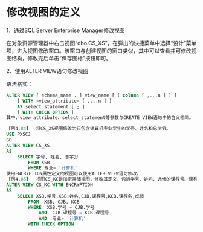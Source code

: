 # 修改视图的定义

1．通过SQL Server Enterprise Manager修改视图

在对象资源管理器中右击视图“dbo.CS_XS”，在弹出的快捷菜单中选择“设计”菜单项，进入视图修改窗口。该窗口与创建视图的窗口类似，其中可以查看并可修改视图结构，修改完后单击“保存图标”按钮即可。

2．使用ALTER VIEW语句修改视图

语法格式：
```sql
ALTER VIEW [ schema_name . ] view_name [ ( column [ ,...n ] ) ] 
	[ WITH <view_attribute> [ ,...n ] ] 
	AS select_statement [ ; ]
	[ WITH CHECK OPTION ]
其中，view_attribute、select_statement等参数与CREATE VIEW语句中的含义相同。
```

```sql
【例4.84】  将CS_XS视图修改为只包含计算机专业学生的学号、姓名和总学分。
USE PXSCJ
GO
ALTER VIEW CS_XS
AS
   	SELECT 学号, 姓名, 总学分
		FROM XSB
		WHERE 专业= '计算机'
使用ENCRYPTION属性定义的视图可以使用ALTER VIEW语句修改。
【例4.85】  视图CS_KC是加密存储视图，修改其定义，包括学号、姓名、选修的课程号、课程名和成绩。
ALTER VIEW CS_KC WITH ENCRYPTION
AS 
	SELECT XSB.学号,XSB.姓名,CJB.课程号,KCB.课程名,成绩
		FROM  XSB, CJB, KCB
		WHERE  XSB.学号 = CJB.学号 
			AND  CJB.课程号 = KCB.课程号
			AND  专业= '计算机'
   		WITH CHECK OPTION
```

